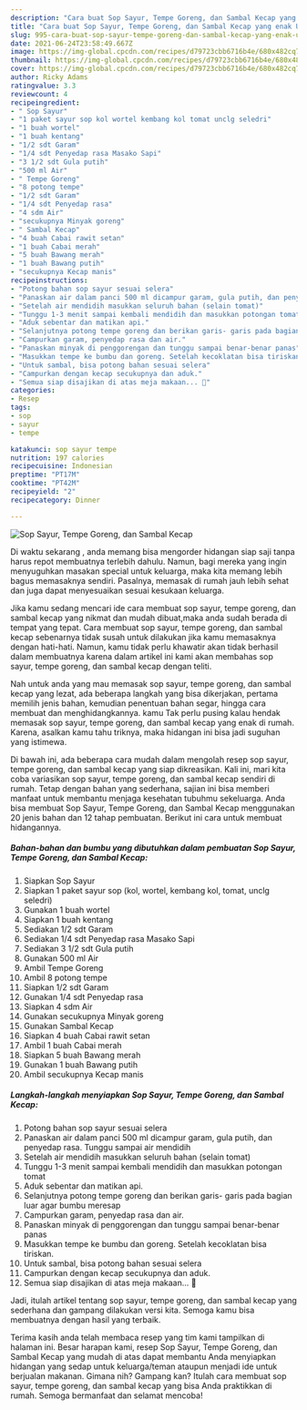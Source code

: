```yaml
---
description: "Cara buat Sop Sayur, Tempe Goreng, dan Sambal Kecap yang enak Untuk Jualan"
title: "Cara buat Sop Sayur, Tempe Goreng, dan Sambal Kecap yang enak Untuk Jualan"
slug: 995-cara-buat-sop-sayur-tempe-goreng-dan-sambal-kecap-yang-enak-untuk-jualan
date: 2021-06-24T23:58:49.667Z
image: https://img-global.cpcdn.com/recipes/d79723cbb6716b4e/680x482cq70/sop-sayur-tempe-goreng-dan-sambal-kecap-foto-resep-utama.jpg
thumbnail: https://img-global.cpcdn.com/recipes/d79723cbb6716b4e/680x482cq70/sop-sayur-tempe-goreng-dan-sambal-kecap-foto-resep-utama.jpg
cover: https://img-global.cpcdn.com/recipes/d79723cbb6716b4e/680x482cq70/sop-sayur-tempe-goreng-dan-sambal-kecap-foto-resep-utama.jpg
author: Ricky Adams
ratingvalue: 3.3
reviewcount: 4
recipeingredient:
- " Sop Sayur"
- "1 paket sayur sop kol wortel kembang kol tomat unclg seledri"
- "1 buah wortel"
- "1 buah kentang"
- "1/2 sdt Garam"
- "1/4 sdt Penyedap rasa Masako Sapi"
- "3 1/2 sdt Gula putih"
- "500 ml Air"
- " Tempe Goreng"
- "8 potong tempe"
- "1/2 sdt Garam"
- "1/4 sdt Penyedap rasa"
- "4 sdm Air"
- "secukupnya Minyak goreng"
- " Sambal Kecap"
- "4 buah Cabai rawit setan"
- "1 buah Cabai merah"
- "5 buah Bawang merah"
- "1 buah Bawang putih"
- "secukupnya Kecap manis"
recipeinstructions:
- "Potong bahan sop sayur sesuai selera"
- "Panaskan air dalam panci 500 ml dicampur garam, gula putih, dan penyedap rasa. Tunggu sampai air mendidih"
- "Setelah air mendidih masukkan seluruh bahan (selain tomat)"
- "Tunggu 1-3 menit sampai kembali mendidih dan masukkan potongan tomat"
- "Aduk sebentar dan matikan api."
- "Selanjutnya potong tempe goreng dan berikan garis- garis pada bagian luar agar bumbu meresap"
- "Campurkan garam, penyedap rasa dan air."
- "Panaskan minyak di penggorengan dan tunggu sampai benar-benar panas"
- "Masukkan tempe ke bumbu dan goreng. Setelah kecoklatan bisa tiriskan."
- "Untuk sambal, bisa potong bahan sesuai selera"
- "Campurkan dengan kecap secukupnya dan aduk."
- "Semua siap disajikan di atas meja makaan... 🖤"
categories:
- Resep
tags:
- sop
- sayur
- tempe

katakunci: sop sayur tempe 
nutrition: 197 calories
recipecuisine: Indonesian
preptime: "PT17M"
cooktime: "PT42M"
recipeyield: "2"
recipecategory: Dinner

---
```



![Sop Sayur, Tempe Goreng, dan Sambal Kecap](https://img-global.cpcdn.com/recipes/d79723cbb6716b4e/680x482cq70/sop-sayur-tempe-goreng-dan-sambal-kecap-foto-resep-utama.jpg)

Di waktu  sekarang , anda memang bisa mengorder hidangan siap saji tanpa harus repot membuatnya terlebih dahulu. Namun, bagi mereka yang ingin menyuguhkan masakan special untuk keluarga, maka kita memang lebih bagus memasaknya sendiri. Pasalnya, memasak di rumah jauh lebih sehat dan juga dapat menyesuaikan sesuai kesukaan keluarga.

Jika kamu sedang mencari ide cara membuat sop sayur, tempe goreng, dan sambal kecap yang nikmat dan mudah dibuat,maka anda sudah berada di tempat yang tepat. Cara membuat sop sayur, tempe goreng, dan sambal kecap  sebenarnya tidak susah untuk dilakukan jika kamu memasaknya dengan hati-hati. Namun, kamu tidak perlu khawatir akan tidak berhasil dalam membuatnya 
karena dalam artikel ini kami akan membahas sop sayur, tempe goreng, dan sambal kecap dengan teliti.  



Nah untuk anda yang mau memasak sop sayur, tempe goreng, dan sambal kecap yang lezat, ada beberapa langkah yang bisa dikerjakan, pertama memilih jenis bahan, kemudian penentuan bahan segar, hingga cara membuat dan menghidangkannya. kamu Tak perlu pusing kalau hendak memasak sop sayur, tempe goreng, dan sambal kecap yang enak di rumah. Karena, asalkan kamu  tahu triknya, maka hidangan ini bisa jadi suguhan yang istimewa.

Di bawah ini, ada beberapa cara mudah dalam mengolah resep sop sayur, tempe goreng, dan sambal kecap yang siap dikreasikan. Kali ini, mari kita coba variasikan sop sayur, tempe goreng, dan sambal kecap sendiri di rumah. Tetap dengan bahan yang sederhana, sajian ini bisa memberi manfaat untuk membantu menjaga kesehatan tubuhmu sekeluarga. Anda bisa membuat Sop Sayur, Tempe Goreng, dan Sambal Kecap menggunakan 20 jenis bahan dan 12 tahap pembuatan. Berikut ini cara untuk membuat hidangannya.

<!--inarticleads1-->

##### Bahan-bahan dan bumbu yang dibutuhkan dalam pembuatan Sop Sayur, Tempe Goreng, dan Sambal Kecap:

1. Siapkan  Sop Sayur
1. Siapkan 1 paket sayur sop (kol, wortel, kembang kol, tomat, unclg seledri)
1. Gunakan 1 buah wortel
1. Siapkan 1 buah kentang
1. Sediakan 1/2 sdt Garam
1. Sediakan 1/4 sdt Penyedap rasa Masako Sapi
1. Sediakan 3 1/2 sdt Gula putih
1. Gunakan 500 ml Air
1. Ambil  Tempe Goreng
1. Ambil 8 potong tempe
1. Siapkan 1/2 sdt Garam
1. Gunakan 1/4 sdt Penyedap rasa
1. Siapkan 4 sdm Air
1. Gunakan secukupnya Minyak goreng
1. Gunakan  Sambal Kecap
1. Siapkan 4 buah Cabai rawit setan
1. Ambil 1 buah Cabai merah
1. Siapkan 5 buah Bawang merah
1. Gunakan 1 buah Bawang putih
1. Ambil secukupnya Kecap manis




<!--inarticleads2-->

##### Langkah-langkah menyiapkan Sop Sayur, Tempe Goreng, dan Sambal Kecap:

1. Potong bahan sop sayur sesuai selera
1. Panaskan air dalam panci 500 ml dicampur garam, gula putih, dan penyedap rasa. Tunggu sampai air mendidih
1. Setelah air mendidih masukkan seluruh bahan (selain tomat)
1. Tunggu 1-3 menit sampai kembali mendidih dan masukkan potongan tomat
1. Aduk sebentar dan matikan api.
1. Selanjutnya potong tempe goreng dan berikan garis- garis pada bagian luar agar bumbu meresap
1. Campurkan garam, penyedap rasa dan air.
1. Panaskan minyak di penggorengan dan tunggu sampai benar-benar panas
1. Masukkan tempe ke bumbu dan goreng. Setelah kecoklatan bisa tiriskan.
1. Untuk sambal, bisa potong bahan sesuai selera
1. Campurkan dengan kecap secukupnya dan aduk.
1. Semua siap disajikan di atas meja makaan... 🖤




Jadi, itulah artikel tentang  sop sayur, tempe goreng, dan sambal kecap  yang sederhana dan gampang dilakukan versi kita. Semoga kamu bisa membuatnya dengan hasil yang terbaik. 

Terima kasih anda telah membaca resep yang tim kami tampilkan di halaman ini. Besar harapan kami, resep  Sop Sayur, Tempe Goreng, dan Sambal Kecap yang mudah di atas dapat membantu Anda menyiapkan hidangan yang sedap untuk keluarga/teman ataupun menjadi ide untuk berjualan makanan. Gimana nih? Gampang kan? Itulah cara membuat sop sayur, tempe goreng, dan sambal kecap yang bisa Anda praktikkan di rumah. Semoga bermanfaat dan selamat mencoba!

